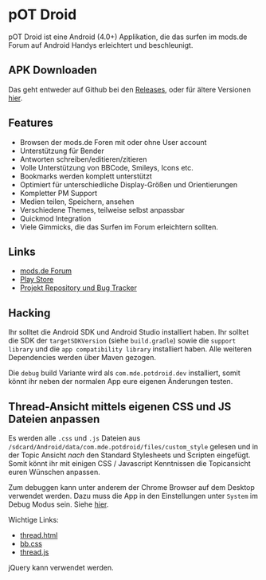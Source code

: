 # pOT Droid

pOT Droid ist eine Android (4.0+) Applikation, die das surfen im mods.de Forum
auf Android Handys erleichtert und beschleunigt.

## APK Downloaden

Das geht entweder auf Github bei den [Releases](https://github.com/janoliver/pOT-Droid/releases), oder für ältere Versionen [hier](http://potdroid.oelerich.org/).

## Features

* Browsen der mods.de Foren mit oder ohne User account
* Unterstützung für Bender
* Antworten schreiben/editieren/zitieren
* Volle Unterstützung von BBCode, Smileys, Icons etc.
* Bookmarks werden komplett unterstützt
* Optimiert für unterschiedliche Display-Größen und Orientierungen
* Kompletter PM Support
* Medien teilen, Speichern, ansehen
* Verschiedene Themes, teilweise selbst anpassbar
* Quickmod Integration
* Viele Gimmicks, die das Surfen im Forum erleichtern sollten.

## Links

* [mods.de Forum](http://forum.mods.de/bb/)
* [Play Store](https://play.google.com/store/apps/details?id=com.mde.potdroid)
* [Projekt Repository und Bug Tracker](https://github.com/janoliver/pOT-Droid/)

## Hacking

Ihr solltet die Android SDK und Android Studio installiert haben. Ihr solltet die SDK der
`targetSDKVersion` (siehe `build.gradle`) sowie die `support library` und die `app compatibility
library` installiert haben. Alle weiteren Dependencies werden über Maven gezogen.

Die `debug` build Variante wird als `com.mde.potdroid.dev` installiert, somit könnt ihr neben der
normalen App eure eigenen Änderungen testen.

## Thread-Ansicht mittels eigenen CSS und JS Dateien anpassen

Es werden alle `.css` und `.js` Dateien aus `/sdcard/Android/data/com.mde.potdroid/files/custom_style`
gelesen und in der Topic Ansicht _nach_ den Standard Stylesheets und Scripten eingefügt. Somit
könnt ihr mit einigen CSS / Javascript Kenntnissen die Topicansicht euren Wünschen anpassen.

Zum debuggen kann unter anderem der Chrome Browser auf dem Desktop verwendet werden. Dazu muss die
App in den Einstellungen unter `System` im Debug Modus sein. Siehe
[hier](https://developers.google.com/web/tools/chrome-devtools/debug/remote-debugging/remote-debugging?hl=en).

Wichtige Links:

 * [thread.html](https://github.com/janoliver/pOT-Droid/blob/master/src/main/assets/thread.html)
 * [bb.css](https://github.com/janoliver/pOT-Droid/blob/master/src/main/assets/bb.css)
 * [thread.js](https://github.com/janoliver/pOT-Droid/blob/master/src/main/assets/thread.js)

jQuery kann verwendet werden.